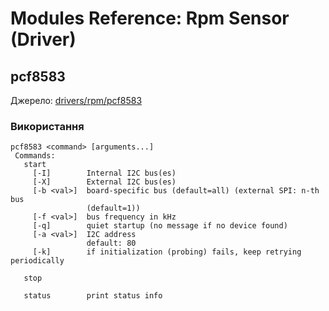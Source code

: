 # Modules Reference: Rpm Sensor (Driver)
## pcf8583
Джерело: [drivers/rpm/pcf8583](https://github.com/PX4/PX4-Autopilot/tree/release/1.15/src/drivers/rpm/pcf8583)

<a id="pcf8583_usage"></a>

### Використання
```
pcf8583 <command> [arguments...]
 Commands:
   start
     [-I]        Internal I2C bus(es)
     [-X]        External I2C bus(es)
     [-b <val>]  board-specific bus (default=all) (external SPI: n-th bus
                 (default=1))
     [-f <val>]  bus frequency in kHz
     [-q]        quiet startup (no message if no device found)
     [-a <val>]  I2C address
                 default: 80
     [-k]        if initialization (probing) fails, keep retrying periodically

   stop

   status        print status info
```

